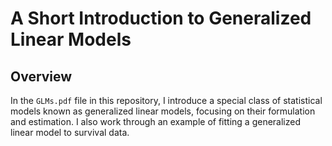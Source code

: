 
<!-- README.md is generated from README.Rmd. -->
A Short Introduction to Generalized Linear Models
=================================================

Overview
--------

In the `GLMs.pdf` file in this repository, I introduce a special class of statistical models known as generalized linear models, focusing on their formulation and estimation. I also work through an example of fitting a generalized linear model to survival data.
